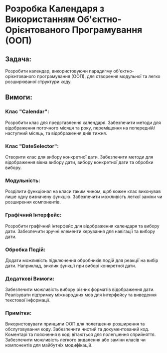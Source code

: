 <h1>Розробка Календаря з Використанням Об'єктно-Орієнтованого Програмування (ООП)</h1>

## Задача:
Розробити календар, використовуючи парадигму об'єктно-орієнтованого програмування (ООП),
для створення модульної та легко розширюваної структури коду.

## Вимоги:

### Клас "Calendar":
Розробити клас для представлення календаря.
Забезпечити методи для відображення поточного місяця та року, переміщення на попередній/наступний
місяць, та відображення днів тижня.

### Клас "DateSelector":
Створити клас для вибору конкретної дати.
Забезпечити методи для відображення вікна вибору дати, вибору конкретної дати та обробки вибору.

### Модульність:
Розділити функціонал на класи таким чином, щоб кожен клас виконував лише одну визначену функцію.
Забезпечити можливість легкої заміни чи розширення компонентів.

### Графічний Інтерфейс:
Розробити графічний інтерфейс для відображення календаря та вибору дати.
Забезпечити зручні елементи керування для навігації та вибору дати.

### Обробка Подій:
Додати можливість підключення обробників подій для реакції на вибір дати. Наприклад,
виклик функції при виборі конкретної дати.

### Додаткові Вимоги:
Забезпечити можливість вибору різних форматів відображення дати.
Реалізувати підтримку міжнародних мов для інтерфейсу та виведення текстової інформації.

### Примітки:
Використовувати принципи ООП для полегшення розширення та обслуговування коду.
Забезпечити чистий та документований код.
Коментарі та пояснення в коді вітаються для полегшення сприйняття.
Забезпечити можливість легкого видалення або заміни класів чи компонентів для майбутніх модифікацій.